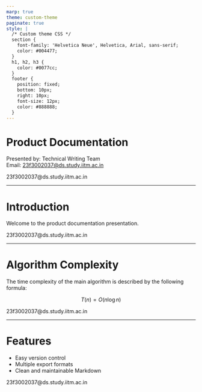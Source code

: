 ```yaml
---
marp: true
theme: custom-theme
paginate: true
style: |
  /* Custom theme CSS */
  section {
    font-family: 'Helvetica Neue', Helvetica, Arial, sans-serif;
    color: #004477;
  }
  h1, h2, h3 {
    color: #0077cc;
  }
  footer {
    position: fixed;
    bottom: 10px;
    right: 10px;
    font-size: 12px;
    color: #888888;
  }
---
```


# Product Documentation

Presented by: Technical Writing Team  
Email: 23f3002037@ds.study.iitm.ac.in

<footer>23f3002037@ds.study.iitm.ac.in</footer>

---

<!-- Slide with Background Image -->

<!--
_backgroundImage: https://picsum.photos/960/600
-->

# Introduction

Welcome to the product documentation presentation.

<footer>23f3002037@ds.study.iitm.ac.in</footer>

---

# Algorithm Complexity

The time complexity of the main algorithm is described by the following formula:

$$ T(n) = O(n \log n) $$

<footer>23f3002037@ds.study.iitm.ac.in</footer>

---

# Features

- Easy version control
- Multiple export formats
- Clean and maintainable Markdown

<footer>23f3002037@ds.study.iitm.ac.in</footer>

